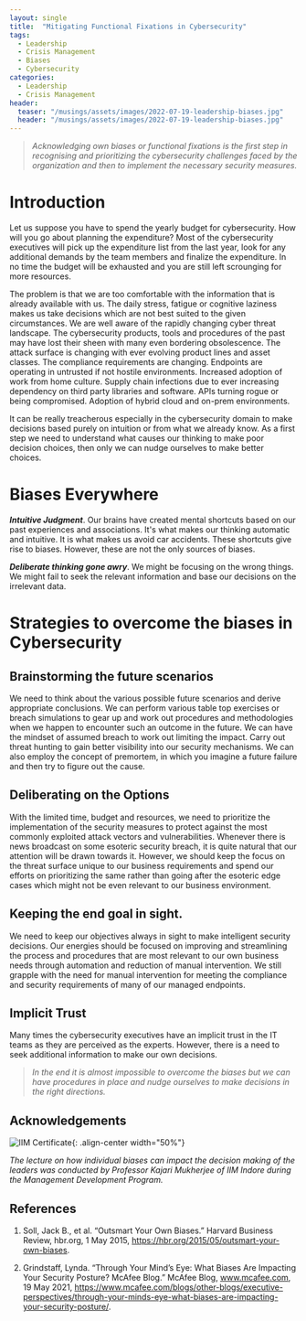 ```yaml
---
layout: single
title:  "Mitigating Functional Fixations in Cybersecurity"
tags:
  - Leadership
  - Crisis Management
  - Biases
  - Cybersecurity
categories:
  - Leadership
  - Crisis Management
header:
  teaser: "/musings/assets/images/2022-07-19-leadership-biases.jpg"
  header: "/musings/assets/images/2022-07-19-leadership-biases.jpg"
---
```


> *Acknowledging own biases or functional fixations is the first step in recognising and prioritizing the cybersecurity challenges faced by the organization and then to implement the necessary security measures.* 

# Introduction
Let us suppose you have to spend the yearly budget for cybersecurity. How will you go about planning the expenditure? Most of the cybersecurity executives will pick up the expenditure list from the last year, look for any additional demands by the team members and finalize the expenditure. In no time the budget will be exhausted and you are still left scrounging for more resources.

The problem is that we are too comfortable with the information that is already available with us. The daily stress, fatigue or cognitive laziness makes us take decisions which are not best suited to the given circumstances. We are well aware of the rapidly changing cyber threat landscape. The cybersecurity products, tools and procedures of the past may have lost their sheen with many even bordering obsolescence. The attack surface is changing with ever evolving product lines and asset classes. The compliance requirements are changing. Endpoints are operating in untrusted if not hostile environments. Increased adoption of work from home culture. Supply chain infections due to ever increasing dependency on third party libraries and software. APIs turning rogue or being compromised. Adoption of hybrid cloud and on-prem environments. 

It can be really treacherous especially in the cybersecurity domain to make decisions based purely on intuition or from what we already know. As a first step we need to understand what causes our thinking to make poor decision choices, then only we can nudge ourselves to make better choices.

# Biases Everywhere
***Intuitive Judgment***. Our brains have created mental shortcuts based on our past experiences and associations. It's what makes our thinking automatic and intuitive. It is what makes us avoid car accidents. These shortcuts give rise to biases. However, these are not the only sources of biases.

***Deliberate thinking gone awry***.  We might be focusing on the wrong things. We might fail to seek the relevant information and base our decisions on the irrelevant data.

# Strategies to overcome the biases in Cybersecurity
## Brainstorming the future scenarios
We need to think about the various possible future scenarios and derive appropriate conclusions. We can perform various table top exercises or breach simulations to gear up and work out procedures and methodologies when we happen to encounter such an outcome in the future. We can have the mindset of assumed breach to work out limiting the impact. Carry out threat hunting to gain better visibility into our security mechanisms. We can also employ the concept of premortem, in which you imagine a future failure and then try to figure out the cause.

## Deliberating on the Options
With the limited time, budget and resources, we need to prioritize the implementation of the security measures to protect against the most commonly exploited attack vectors and vulnerabilities. Whenever there  is news broadcast on some esoteric security breach, it is quite natural that our attention will be drawn towards it. However, we should keep the focus on the threat surface unique to our business requirements and spend our efforts on prioritizing the same rather than going after the esoteric edge cases which might not be even relevant to our business environment.

## Keeping the end goal in sight.
We need to keep our objectives always in sight to make intelligent security decisions. Our energies should be focused on improving and streamlining the process and procedures that are most relevant to our own business needs through automation and reduction of manual intervention. We still grapple with the need for manual intervention for meeting the compliance and security requirements of many of our managed endpoints. 

## Implicit Trust
Many times the cybersecurity executives have an implicit trust in the IT teams as they are perceived as the experts. However, there is a need to seek additional information to make our own decisions.

> *In the end it is almost impossible to overcome the biases but we can have procedures in place and nudge ourselves to make decisions in the right directions.*

## Acknowledgements

  ![IIM Certificate](/musings/assets/images/2022-07-19-leadership-biases.jpg){: .align-center width="50%"}
  
*The lecture on how individual biases can impact the decision making of the leaders was conducted by Professor Kajari Mukherjee of IIM Indore during the Management Development Program.*

## References
1. Soll, Jack B., et al. “Outsmart Your Own Biases.” Harvard Business Review, hbr.org, 1 May 2015, <https://hbr.org/2015/05/outsmart-your-own-biases>.

2. Grindstaff, Lynda. “Through Your Mind’s Eye: What Biases Are Impacting Your Security Posture? McAfee Blog.” McAfee Blog, www.mcafee.com, 19 May 2021, <https://www.mcafee.com/blogs/other-blogs/executive-perspectives/through-your-minds-eye-what-biases-are-impacting-your-security-posture/>.

